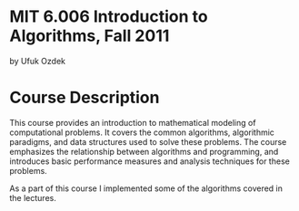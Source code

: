 # MIT 6.006 Introduction to Algorithms, Fall 2011

by Ufuk Ozdek 

# Course Description
This course provides an introduction to mathematical modeling of computational problems. It covers the common algorithms, algorithmic paradigms, and data structures used to solve these problems. The course emphasizes the relationship between algorithms and programming, and introduces basic performance measures and analysis techniques for these problems.

As a part of this course I implemented some of the algorithms covered in the lectures.






